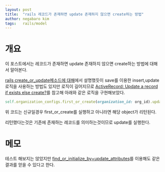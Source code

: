 ```yaml
---
layout: post
title:  "rails 레코드가 존재하면 update 존재하지 않으면 create하는 방법"
author: negabaro kim
tags:	rails/model
---
```


# 개요

이 포스트에서는 레코드가 존재하면 update 존재하지 않으면 create하는 방법에 대해서 알아본다.

[rails create_or_update메소드에 대해]에서 설명했듯이 save를 이용한 insert,update로직을 사용하는 방법도 있지만
로직이 길어지므로 [ActiveRecord: Update a record if exists else create?]를 참고해 아래와 같은 로직을 구현해보았다.


```ruby
self.organization_configs.first_or_create(organization_id: org_id).update(organization_id: org_id, user_approve_status: 0)
```

위 코드는 신규일경우 first_or_create를 실행하고 아니라면 해당 object가 리턴된다.

리턴했다는것은 기존에 존재하는 레코드를 의미하는것이므로 update를 실행한다.


# 메모

테스트 해보지는 않았지만 [find_or_initialize_by+update_attributes]를 이용해도 같은 결과를 얻을 수 있다고 한다.


[ActiveRecord: Update a record if exists else create?]: https://stackoverflow.com/questions/14599113/activerecord-update-a-record-if-exists-else-create/25497490

[rails create_or_update메소드에 대해]: https://negabaro.github.io/archive/rails-create_or_update-in-save-method


[find_or_initialize_by+update_attributes]: https://www.te-nu.com/entry/2017/02/16/233416
